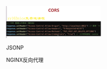 <img src="../image/image-20220713193414239.png" alt="image-20220713193414239" style="zoom:25%;" />

JSONP

NGINX反向代理
